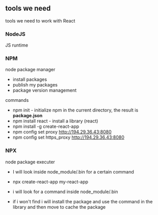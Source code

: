 
## tools we need

tools we need to work with React

### NodeJS

JS runtime

### NPM

node package manager

- install packages
- publish my packages
- package version management

commands
- npm init - initialize npm in the current directory, the result is **package.json**
- npm install react - install a library (react)
- npm install -g create-react-app
- npm config set proxy http://194.29.36.43:8080
- npm config set https_proxy http://194.29.36.43:8080

### NPX

node package executer

- I will look inside node_module/.bin for a certain command

- npx create-react-app my-react-app
- i will look for a command inside node_module/.bin
- if i won't find i will install the package and use the command in the library and then move to cache the package




